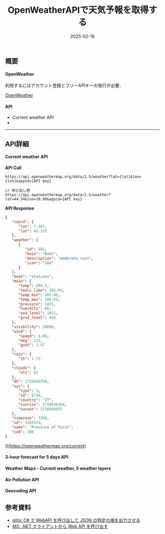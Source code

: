 ﻿---
title: OpenWeatherAPIで天気予報を取得する
date: 2025-02-18
categories: [ Web ]
tags:
  - WebAPI
  - C#
---

## 概要

#### OpenWeather

利用するにはアカウント登録とフリーAPIキーの発行が必要．

[OpenWeather](https://openweathermap.org/)

#### API

- Current weather API
- 

****

## API詳細

#### Current weather API

**API Call**
```
https://api.openweathermap.org/data/2.5/weather?lat={lat}&lon={lon}&appid={API key}
```

```
// 呼び出し例
https://api.openweathermap.org/data/2.5/weather?lat=44.34&lon=10.99&appid={API key}
```

**API Response**
```json      
{
   "coord": {
      "lon": 7.367,
      "lat": 45.133
   },
   "weather": [
      {
         "id": 501,
         "main": "Rain",
         "description": "moderate rain",
         "icon": "10d"
      }
   ],
   "base": "stations",
   "main": {
      "temp": 284.2,
      "feels_like": 282.93,
      "temp_min": 283.06,
      "temp_max": 286.82,
      "pressure": 1021,
      "humidity": 60,
      "sea_level": 1021,
      "grnd_level": 910
   },
   "visibility": 10000,
   "wind": {
      "speed": 4.09,
      "deg": 121,
      "gust": 3.47
   },
   "rain": {
      "1h": 2.73
   },
   "clouds": {
      "all": 83
   },
   "dt": 1726660758,
   "sys": {
      "type": 1,
      "id": 6736,
      "country": "IT",
      "sunrise": 1726636384,
      "sunset": 1726680975
   },
   "timezone": 7200,
   "id": 3165523,
   "name": "Province of Turin",
   "cod": 200
}                    
```

()[https://openweathermap.org/current]

#### 3-hour forecast for 5 days API

#### Weather Maps - Current weather, 5 weather layers

#### Air Pollution API

#### Geocoding API



#### 

## 参考資料

- [qiita: C# で WebAPI を呼び出して JSON の特定の値を出力させる](https://qiita.com/komiyasa/items/0dc49a7ffa133aa1ff81)
- [MS: .NET クライアントから Web API を呼び出す](https://learn.microsoft.com/ja-jp/aspnet/web-api/overview/advanced/calling-a-web-api-from-a-net-client)
